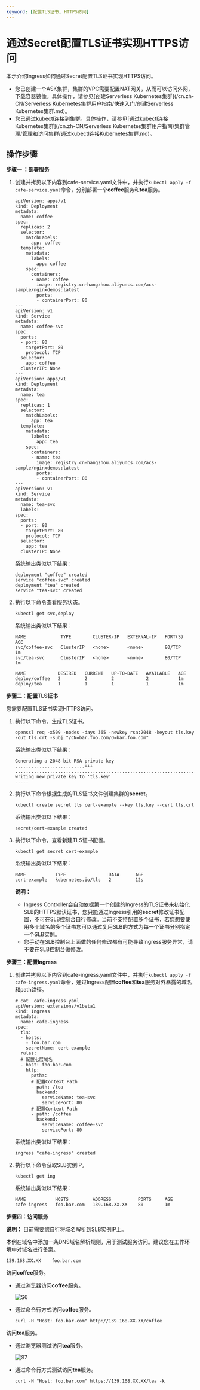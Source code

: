 ```yaml
---
keyword: [配置TLS证书, HTTPS访问]
---
```


# 通过Secret配置TLS证书实现HTTPS访问

本示介绍Ingress如何通过Secret配置TLS证书实现HTTPS访问。

-   您已创建一个ASK集群，集群的VPC需要配置NAT网关，从而可以访问外网，下载容器镜像。具体操作，请参见[创建Serverless Kubernetes集群](/cn.zh-CN/Serverless Kubernetes集群用户指南/快速入门/创建Serverless Kubernetes集群.md)。
-   您已通过kubectl连接到集群。具体操作，请参见[通过kubectl连接Kubernetes集群](/cn.zh-CN/Serverless Kubernetes集群用户指南/集群管理/管理和访问集群/通过kubectl连接Kubernetes集群.md)。

## 操作步骤

**步骤一 ：部署服务**

1.  创建并拷贝以下内容到cafe-service.yaml文件中，并执行`kubectl apply -f cafe-service.yaml`命令，分别部署一个**coffee**服务和**tea**服务。

    ```
    apiVersion: apps/v1 
    kind: Deployment
    metadata:
      name: coffee
    spec:
      replicas: 2
      selector:
        matchLabels:
          app: coffee
      template:
        metadata:
          labels:
            app: coffee
        spec:
          containers:
          - name: coffee
            image: registry.cn-hangzhou.aliyuncs.com/acs-sample/nginxdemos:latest
            ports:
            - containerPort: 80
    ---
    apiVersion: v1
    kind: Service
    metadata:
      name: coffee-svc
    spec:
      ports:
      - port: 80
        targetPort: 80
        protocol: TCP
      selector:
        app: coffee
      clusterIP: None
    ---
    apiVersion: apps/v1 
    kind: Deployment
    metadata:
      name: tea
    spec:
      replicas: 1
      selector:
        matchLabels:
          app: tea 
      template:
        metadata:
          labels:
            app: tea 
        spec:
          containers:
          - name: tea 
            image: registry.cn-hangzhou.aliyuncs.com/acs-sample/nginxdemos:latest
            ports:
            - containerPort: 80
    ---
    apiVersion: v1
    kind: Service
    metadata:
      name: tea-svc
      labels:
    spec:
      ports:
      - port: 80
        targetPort: 80
        protocol: TCP
      selector:
        app: tea
      clusterIP: None
    ```

    系统输出类似以下结果：

    ```
    deployment "coffee" created
    service "coffee-svc" created
    deployment "tea" created
    service "tea-svc" created
    ```

2.  执行以下命令查看服务状态。

    ```
    kubectl get svc,deploy
    ```

    系统输出类似以下结果：

    ```
    NAME             TYPE        CLUSTER-IP   EXTERNAL-IP   PORT(S)   AGE
    svc/coffee-svc   ClusterIP   <none>       <none>        80/TCP    1m
    svc/tea-svc      ClusterIP   <none>       <none>        80/TCP    1m
    
    NAME            DESIRED   CURRENT   UP-TO-DATE   AVAILABLE   AGE
    deploy/coffee   2         2         2            2           1m
    deploy/tea      1         1         1            1           1m
    ```


**步骤二：配置TLS证书**

您需要配置TLS证书实现HTTPS访问。

1.  执行以下命令，生成TLS证书。

    ```
    openssl req -x509 -nodes -days 365 -newkey rsa:2048 -keyout tls.key -out tls.crt -subj "/CN=bar.foo.com/O=bar.foo.com"
    ```

    系统输出类似以下结果：

    ```
    Generating a 2048 bit RSA private key
    ..........................+++
    ....................................................................+++
    writing new private key to 'tls.key'
    -----
    ```

2.  执行以下命令根据生成的TLS证书文件创建集群的**secret**。

    ```
    kubectl create secret tls cert-example --key tls.key --cert tls.crt
    ```

    系统输出类似以下结果：

    ```
    secret/cert-example created
    ```

3.  执行以下命令，查看新建TLS证书配置。

    ```
    kubectl get secret cert-example
    ```

    系统输出类似以下结果：

    ```
    NAME           TYPE                DATA      AGE
    cert-example   kubernetes.io/tls   2         12s
    ```

    **说明：**

    -   Ingress Controller会自动依据第一个创建的Ingress的TLS证书来初始化SLB的HTTPS默认证书，您只能通过Ingress引用的**secret**修改证书配置，不可在SLB控制台自行修改。当前不支持配置多个证书，若您想要使用多个域名的多个证书您可以通过复用SLB的方式为每一个证书分别指定一个SLB实例。
    -   您手动在SLB控制台上面做的任何修改都有可能导致Ingress服务异常，请不要在SLB控制台做修改。

**步骤三：配置Ingress**

1.  创建并拷贝以下内容到cafe-ingress.yaml文件中，并执行`kubectl apply -f cafe-ingress.yaml`命令，通过Ingress配置**coffee**和**tea**服务对外暴露的域名和path路径。

    ```
    # cat  cafe-ingress.yaml
    apiVersion: extensions/v1beta1
    kind: Ingress
    metadata:
      name: cafe-ingress
    spec:
      tls:
      - hosts:
        - foo.bar.com
        secretName: cert-example
      rules:
      # 配置七层域名
      - host: foo.bar.com
        http:
          paths:
          # 配置Context Path
          - path: /tea
            backend:
              serviceName: tea-svc
              servicePort: 80
          # 配置Context Path
          - path: /coffee
            backend:
              serviceName: coffee-svc
              servicePort: 80
    ```

    系统输出类似以下结果：

    ```
    ingress "cafe-ingress" created
    ```

2.  执行以下命令获取SLB实例IP。

    ```
    kubectl get ing
    ```

    系统输出类似以下结果：

    ```
    NAME           HOSTS         ADDRESS          PORTS     AGE
    cafe-ingress   foo.bar.com   139.168.XX.XX    80        1m
    ```


**步骤四：访问服务**

**说明：** 目前需要您自行将域名解析到SLB实例IP上。

本例在域名中添加一条DNS域名解析规则，用于测试服务访问。建议您在工作环境中对域名进行备案。

```
139.168.XX.XX    foo.bar.com
```

访问**coffee**服务。

-   通过浏览器访问**coffee**服务。

    ![S6](https://static-aliyun-doc.oss-accelerate.aliyuncs.com/assets/img/zh-CN/9488574161/p245248.png)

-   通过命令行方式访问**coffee**服务。

    ```
    curl -H "Host: foo.bar.com" http://139.168.XX.XX/coffee
    ```


访问**tea**服务。

-   通过浏览器测试访问**tea**服务。

    ![S7](https://static-aliyun-doc.oss-accelerate.aliyuncs.com/assets/img/zh-CN/9488574161/p245250.png)

-   通过命令行方式测试访问**tea**服务。

    ```
    curl -H "Host: foo.bar.com" https://139.168.XX.XX/tea -k
    ```


